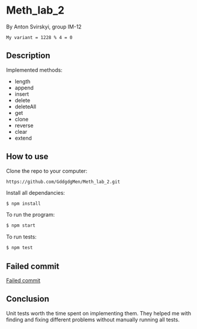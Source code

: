 # Meth_lab_2
By Anton Svirskyi, group IM-12

```
My variant = 1228 % 4 = 0
```
## Description
Implemented methods: 

- length 
- append 
- insert 
- delete 
- deleteAll 
- get 
- clone 
- reverse 
- clear 
- extend 

## How to use
Clone the repo to your computer:
```
https://github.com/GddgdgMen/Meth_lab_2.git
```

Install all dependancies:
```bash
$ npm install
```

To run the program:
```bash
$ npm start
```

To run tests:
```bash
$ npm test
```
## Failed commit

[Failed commit](https://github.com/GddgdgMen/Meth_lab_2/commit/c51ade4f7dd698d446fdcc7ba8bebd43c9fe1757)

## Conclusion

Unit tests worth the time spent on implementing them. They helped me with finding and fixing different problems without manually running all tests. 

